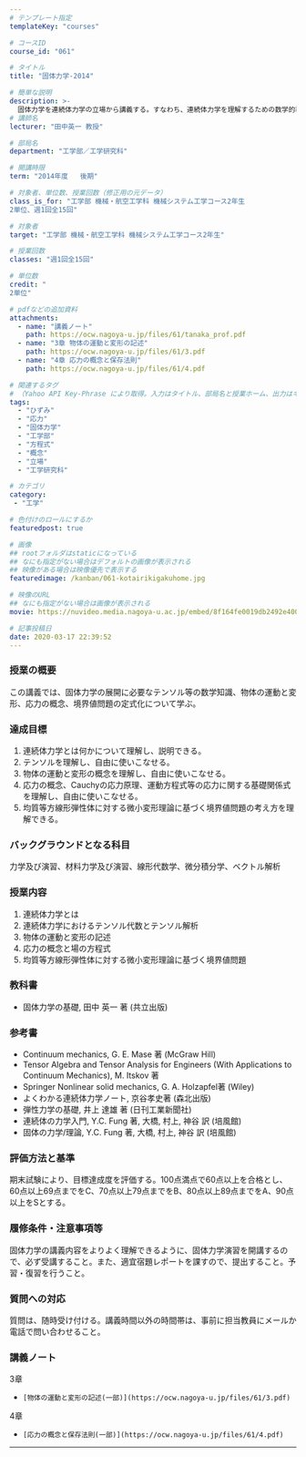 ```yaml
---
# テンプレート指定
templateKey: "courses"

# コースID
course_id: "061"

# タイトル
title: "固体力学-2014"

# 簡単な説明
description: >-
  固体力学を連続体力学の立場から講義する。すなわち、連続体力学を理解するための数学的準備をした上で、ひずみと応力の概念を説明し、それらに関する場の方程式を導く。 ....
# 講師名
lecturer: "田中英一 教授"

# 部局名
department: "工学部／工学研究科"

# 開講時限
term: "2014年度	後期"

# 対象者、単位数、授業回数（修正用の元データ）
class_is_for: "工学部 機械・航空工学科 機械システム工学コース2年生
2単位、週1回全15回"

# 対象者
target: "工学部 機械・航空工学科 機械システム工学コース2年生"

# 授業回数
classes: "週1回全15回"

# 単位数
credit: "
2単位"

# pdfなどの追加資料
attachments:
  - name: "講義ノート" 
    path: https://ocw.nagoya-u.jp/files/61/tanaka_prof.pdf
  - name: "3章 物体の運動と変形の記述" 
    path: https://ocw.nagoya-u.jp/files/61/3.pdf
  - name: "4章 応力の概念と保存法則" 
    path: https://ocw.nagoya-u.jp/files/61/4.pdf

# 関連するタグ
# （Yahoo API Key-Phrase により取得。入力はタイトル、部局名と授業ホーム、出力はキーフレーズ（tags））
tags:
  - "ひずみ"
  - "応力"
  - "固体力学"
  - "工学部"
  - "方程式"
  - "概念"
  - "立場"
  - "工学研究科"

# カテゴリ
category:
 - "工学"

# 色付けのロールにするか
featuredpost: true

# 画像
## rootフォルダはstaticになっている
## なにも指定がない場合はデフォルトの画像が表示される
## 映像がある場合は映像優先で表示する
featuredimage: /kanban/061-kotairikigakuhome.jpg

# 映像のURL
## なにも指定がない場合は画像が表示される
movie: https://nuvideo.media.nagoya-u.ac.jp/embed/8f164fe0019db2492e400c73af9b0d4d5c395331

# 記事投稿日
date: 2020-03-17 22:39:52
---
```


### 授業の概要

この講義では、固体力学の展開に必要なテンソル等の数学知識、物体の運動と変形、応力の概念、境界値問題の定式化について学ぶ。

### 達成目標

1. 連続体力学とは何かについて理解し、説明できる。
2. テンソルを理解し、自由に使いこなせる。
3. 物体の運動と変形の概念を理解し、自由に使いこなせる。
4. 応力の概念、Cauchyの応力原理、運動方程式等の応力に関する基礎関係式を理解し、自由に使いこなせる。
5. 均質等方線形弾性体に対する微小変形理論に基づく境界値問題の考え方を理解できる。








### バックグラウンドとなる科目

力学及び演習、材料力学及び演習、線形代数学、微分積分学、ベクトル解析

### 授業内容

1. 連続体力学とは
2. 連続体力学におけるテンソル代数とテンソル解析
3. 物体の運動と変形の記述
4. 応力の概念と場の方程式
5. 均質等方線形弾性体に対する微小変形理論に基づく境界値問題

### 教科書

* 固体力学の基礎, 田中 英一 著 (共立出版)

### 参考書

* Continuum mechanics, G. E. Mase 著 (McGraw Hill)
* Tensor Algebra and Tensor Analysis for Engineers (With Applications to Continuum Mechanics), M. Itskov 著
* Springer Nonlinear solid mechanics, G. A. Holzapfel著 (Wiley)
* よくわかる連続体力学ノート, 京谷孝史著 (森北出版)
* 弾性力学の基礎, 井上 達雄 著 (日刊工業新聞社)
* 連続体の力学入門, Y.C. Fung 著, 大橋, 村上, 神谷 訳 (培風館)
* 固体の力学/理論, Y.C. Fung 著, 大橋, 村上, 神谷 訳 (培風館)

### 評価方法と基準

期末試験により、目標達成度を評価する。100点満点で60点以上を合格とし、60点以上69点までをC、70点以上79点までをB、80点以上89点までをA、90点以上をSとする。

### 履修条件・注意事項等

固体力学の講義内容をよりよく理解できるように、固体力学演習を開講するので、必ず受講すること。また、適宜宿題レポートを課すので、提出すること。予習・復習を行うこと。

### 質問への対応

質問は、随時受け付ける。講義時間以外の時間帯は、事前に担当教員にメールか電話で問い合わせること。





### 講義ノート



3章


-     [物体の運動と変形の記述(一部)](https://ocw.nagoya-u.jp/files/61/3.pdf) 


4章


-     [応力の概念と保存法則(一部)](https://ocw.nagoya-u.jp/files/61/4.pdf) 












-----